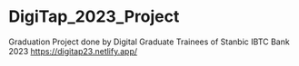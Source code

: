 # DigiTap_2023_Project
Graduation Project done by Digital Graduate Trainees of Stanbic IBTC Bank 2023
https://digitap23.netlify.app/
